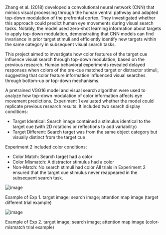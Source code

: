 Zhang et al. (2018) developed a convolutional neural network (CNN) that mimics visual processing through the human ventral pathway and adapted top-down modulation of the prefrontal cortex. They investigated whether this approach could predict human eye movements during visual search tasks. Notably, the model used zero-shot learning information about targets to apply top-down modulation, demonstrating that CNN models can find invariance in prior target stimuli and efficiently identify new targets within the same category in subsequent visual search tasks.

This project aimed to investigate how color features of the target cue influence visual search through top-down modulation, based on the previous research. Human behavioral experiments revealed delayed responses when colors of the pre-cue matched target or distractor stimuli, suggesting that color feature information influenced visual searches through bottom-up or top-down mechanisms.

A pretrained VGG16 model and visual search algorithm were used to analyze how top-down modulation of color information affects eye movement predictions.
Experiment 1 evaluated whether the model could replicate previous research results. It included two search display conditions:
- Target Identical: Search image contained a stimulus identical to the target cue (with 2D rotations or reflections to add variability)
- Target Different: Search target was from the same object category but visually distinct from the target cue

Experiment 2 included color conditions:
- Color Match: Search target had a color
- Color Mismatch: A distractor stimulus had a color
- Non-Match: No search stimuli had color
All trials in Experiment 2 ensured that the target cue stimulus never reappeared in the subsequent search task.


![image](https://github.com/user-attachments/assets/2718931e-f1a9-4c04-9a89-7515718d92a9)

Example of Exp 1. target image; search image; attention map image (target different trial example)

![image](https://github.com/user-attachments/assets/57fa4000-ed94-439c-84fd-572819905a0e)

Example of Exp 2. target image; search image; attention map image (color-mismatch trial example)



